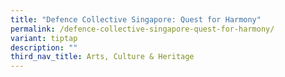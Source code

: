 ```yaml
---
title: "Defence Collective Singapore: Quest for Harmony"
permalink: /defence-collective-singapore-quest-for-harmony/
variant: tiptap
description: ""
third_nav_title: Arts, Culture & Heritage
---
```

